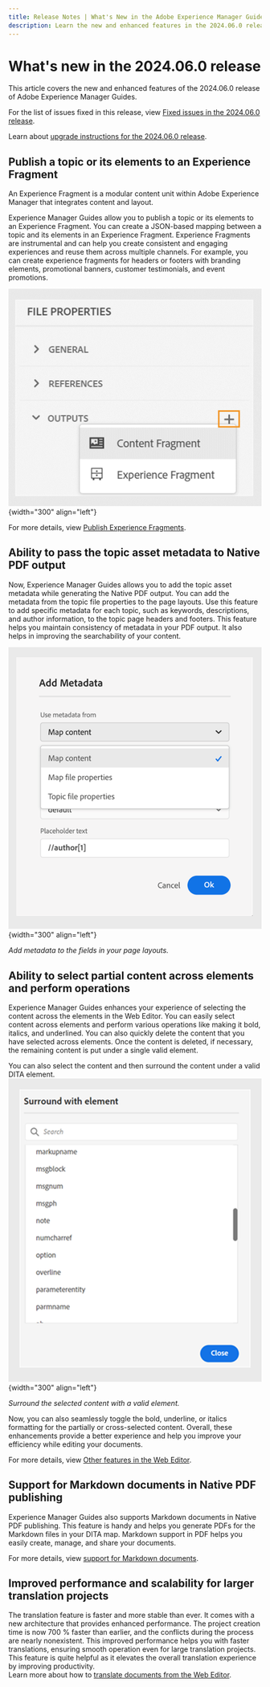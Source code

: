 ```yaml
---
title: Release Notes | What's New in the Adobe Experience Manager Guides, 2024.06.0 release
description: Learn the new and enhanced features in the 2024.06.0 release of Adobe Experience Manager Guides as a Cloud Service.
---
```

# What's new in the 2024.06.0 release 

This article covers the new and enhanced features of the 2024.06.0 release of Adobe Experience Manager Guides.

For the list of issues fixed in this release, view [Fixed issues in the 2024.06.0 release](fixed-issues-2024-06-0.md).

Learn about [upgrade instructions for the 2024.06.0 release](upgrade-instructions-2024-06-0.md).


## Publish a topic or its elements to an Experience Fragment

An Experience Fragment is a modular content unit within Adobe Experience Manager that integrates content and layout. 


Experience Manager Guides allow you to publish a topic or its elements to an Experience Fragment. You can create a JSON-based mapping between a topic and its elements in an Experience Fragment. Experience Fragments are instrumental and can help you create consistent and engaging experiences and reuse them across multiple channels. For example, you can create experience fragments for headers or footers with branding elements, promotional banners, customer testimonials, and event promotions.  


   ![file properties options tab](./assets/file-properties-outputs-tab.png){width="300" align="left"}

For more details, view [Publish Experience Fragments](../user-guide/publish-experience-fragment.md). 


## Ability to pass the topic asset metadata to Native PDF output



Now, Experience Manager Guides allows you to add the topic asset metadata while generating the Native PDF output. You can add the metadata from the topic file properties to the page layouts. 
Use this feature to add specific metadata for each topic, such as keywords, descriptions, and author information, to the topic page headers and footers. This feature helps you maintain consistency of metadata in your PDF output. It also helps in improving the searchability of your content.


![add metadata native pdf](./assets/add-metadata-native-pdf.png ) {width="300" align="left"}

*Add metadata to the fields in your page layouts.*


## Ability to select partial content across elements and perform operations

Experience Manager Guides enhances your experience of selecting the content across the elements in the Web Editor. You can easily select content across elements and perform various operations like making it bold, italics, and underlined. You can also quickly delete the content that you have selected across elements. Once the content is deleted, if necessary, the remaining content is put under a single valid element.

You can also select the content and then surround the content under a valid DITA element.
![surround element dialog box](./assets/surround-element.png) {width="300" align="left"}

*Surround the selected content with a valid element.*

Now, you can also seamlessly toggle the bold, underline, or italics formatting for the partially or cross-selected content. Overall, these enhancements provide a better experience and help you improve your efficiency while editing your documents. 

For more details, view [Other features in the Web Editor](../user-guide/web-editor-other-features.md).

## Support for Markdown documents in Native PDF publishing

Experience Manager Guides also supports Markdown documents in Native PDF publishing. This feature is handy and helps you generate PDFs for the Markdown files in your DITA map. Markdown support in PDF helps you easily create, manage, and share your documents.

For more details, view [support for Markdown documents](../web-editor/native-pdf-web-editor.md#support-for-markdown-documents).


## Improved performance and scalability for larger translation projects

The translation feature is faster and more stable than ever. It comes with a new architecture that provides enhanced performance. The project creation time is now 700 % faster than earlier, and the conflicts during the process are nearly nonexistent. This improved performance helps you with faster translations, ensuring smooth operation even for large translation projects.
This feature is quite helpful as it elevates the overall translation experience by improving productivity.  
Learn more about how to [translate documents from the Web Editor](../user-guide/translate-documents-web-editor.md).
